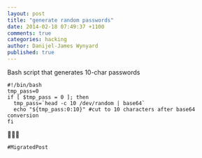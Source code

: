 ```yaml
---
layout: post
title: "generate random passwords"
date: 2014-02-18 07:49:37 +1100
comments: true
categories: hacking
author: Danijel-James Wynyard
published: true
---
```

Bash script that generates 10-char passwords

    #!/bin/bash
    tmp_pass=0
    if [ $tmp_pass = 0 ]; then
      tmp_pass=`head -c 10 /dev/random | base64`
      echo "${tmp_pass:0:10}" #cut to 10 characters after base64 conversion
    fi

🍦🍦🍦

`#MigratedPost`
